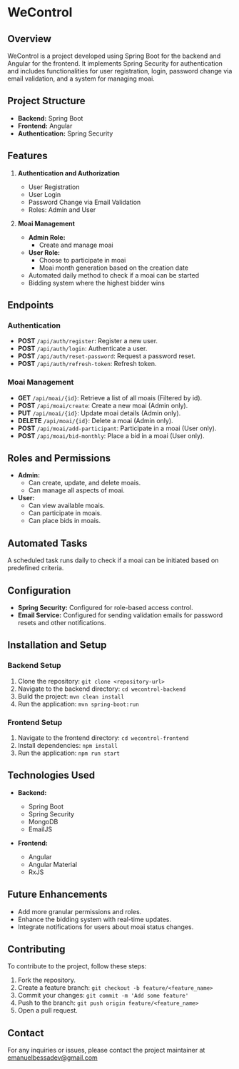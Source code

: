 # WeControl

## Overview
WeControl is a project developed using Spring Boot for the backend and Angular for the frontend. It implements Spring Security for authentication and includes functionalities for user registration, login, password change via email validation, and a system for managing moai.

## Project Structure
- **Backend:** Spring Boot
- **Frontend:** Angular
- **Authentication:** Spring Security

## Features
1. **Authentication and Authorization**
   - User Registration
   - User Login
   - Password Change via Email Validation
   - Roles: Admin and User

2. **Moai Management**
   - **Admin Role:**
     - Create and manage moai
   - **User Role:**
     - Choose to participate in moai
     - Moai month generation based on the creation date
   - Automated daily method to check if a moai can be started
   - Bidding system where the highest bidder wins

## Endpoints

### Authentication
- **POST** `/api/auth/register`: Register a new user.
- **POST** `/api/auth/login`: Authenticate a user.
- **POST** `/api/auth/reset-password`: Request a password reset.
- **POST** `/api/auth/refresh-token`: Refresh token.

### Moai Management
- **GET** `/api/moai/{id}`: Retrieve a list of all moais (Filtered by id).
- **POST** `/api/moai/create`: Create a new moai (Admin only).
- **PUT** `/api/moai/{id}`: Update moai details (Admin only).
- **DELETE** `/api/moai/{id}`: Delete a moai (Admin only).
- **POST** `/api/moai/add-participant`: Participate in a moai (User only).
- **POST** `/api/moai/bid-monthly`: Place a bid in a moai (User only).

## Roles and Permissions
- **Admin:**
  - Can create, update, and delete moais.
  - Can manage all aspects of moai.
- **User:**
  - Can view available moais.
  - Can participate in moais.
  - Can place bids in moais.

## Automated Tasks
A scheduled task runs daily to check if a moai can be initiated based on predefined criteria.

## Configuration
- **Spring Security:** Configured for role-based access control.
- **Email Service:** Configured for sending validation emails for password resets and other notifications.

## Installation and Setup

### Backend Setup
1. Clone the repository: `git clone <repository-url>`
2. Navigate to the backend directory: `cd wecontrol-backend`
3. Build the project: `mvn clean install`
4. Run the application: `mvn spring-boot:run`

### Frontend Setup
1. Navigate to the frontend directory: `cd wecontrol-frontend`
2. Install dependencies: `npm install`
3. Run the application: `npm run start`

## Technologies Used
- **Backend:**
  - Spring Boot
  - Spring Security
  - MongoDB
  - EmailJS

- **Frontend:**
  - Angular
  - Angular Material
  - RxJS

## Future Enhancements
- Add more granular permissions and roles.
- Enhance the bidding system with real-time updates.
- Integrate notifications for users about moai status changes.

## Contributing
To contribute to the project, follow these steps:
1. Fork the repository.
2. Create a feature branch: `git checkout -b feature/<feature_name>`
3. Commit your changes: `git commit -m 'Add some feature'`
4. Push to the branch: `git push origin feature/<feature_name>`
5. Open a pull request.

## Contact
For any inquiries or issues, please contact the project maintainer at emanuelbessadev@gmail.com
